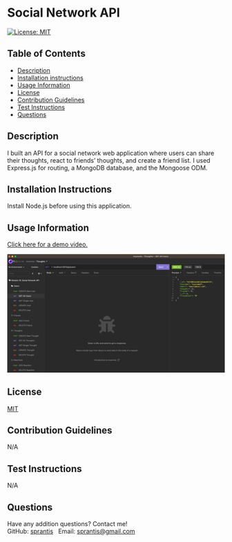 # Social Network API

[![License: MIT](https://img.shields.io/badge/License-MIT-yellow.svg)](https://opensource.org/licenses/MIT)

## Table of Contents
* [Description](#description)
* [Installation instructions](#installation-instructions)
* [Usage Information](#usage-information)
* [License](#license)
* [Contribution Guidelines](#contribution-guidelines)
* [Test Instructions](#test-instructions)
* [Questions](#questions)

## Description
I built an API for a social network web application where users can share their thoughts, react to friends’ thoughts, and create a friend list. I used Express.js for routing, a MongoDB database, and the Mongoose ODM.

## Installation Instructions
Install Node.js before using this application.

## Usage Information
[Click here for a demo video.](https://google.com)

![Social Network API Screenshot](./public/assets/images/social-network-api-screenshot.png)

## License
[MIT](https://opensource.org/licenses/MIT)

## Contribution Guidelines
N/A

## Test Instructions
N/A

## Questions
Have any addition questions? Contact me!
&nbsp;  
GitHub: [sprantis](https://github.com/sprantis)
&nbsp;
Email: sprantis@gmail.com